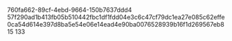 760fa662-89cf-4ebd-9664-150b7637ddd4
57f290ad1b413fb05b510442fbc1df1fdd04e3c6c47cf79dc1ea27e085c62effe0ca54d614e397d8ba5e54e06e14ead4e90ba0076528939b16f1d269567eb815
133

